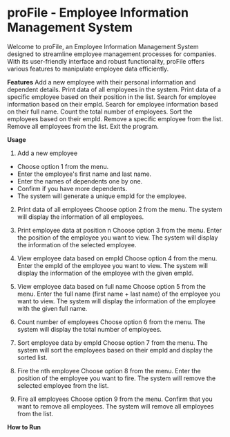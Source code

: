 # proFile - Employee Information Management System
Welcome to proFile, an Employee Information Management System designed to streamline employee management processes for companies. With its user-friendly interface and robust functionality, proFile offers various features to manipulate employee data efficiently.

**Features**
Add a new employee with their personal information and dependent details.
Print data of all employees in the system.
Print data of a specific employee based on their position in the list.
Search for employee information based on their empId.
Search for employee information based on their full name.
Count the total number of employees.
Sort the employees based on their empId.
Remove a specific employee from the list.
Remove all employees from the list.
Exit the program.

**Usage**
1. Add a new employee
- Choose option 1 from the menu.
- Enter the employee's first name and last name.
- Enter the names of dependents one by one.
- Confirm if you have more dependents.
- The system will generate a unique empId for the employee.

2. Print data of all employees
Choose option 2 from the menu.
The system will display the information of all employees.

3. Print employee data at position n
Choose option 3 from the menu.
Enter the position of the employee you want to view.
The system will display the information of the selected employee.

4. View employee data based on empId
Choose option 4 from the menu.
Enter the empId of the employee you want to view.
The system will display the information of the employee with the given empId.

5. View employee data based on full name
Choose option 5 from the menu.
Enter the full name (first name + last name) of the employee you want to view.
The system will display the information of the employee with the given full name.

6. Count number of employees
Choose option 6 from the menu.
The system will display the total number of employees.

7. Sort employee data by empId
Choose option 7 from the menu.
The system will sort the employees based on their empId and display the sorted list.

8. Fire the nth employee
Choose option 8 from the menu.
Enter the position of the employee you want to fire.
The system will remove the selected employee from the list.

9. Fire all employees
Choose option 9 from the menu.
Confirm that you want to remove all employees.
The system will remove all employees from the list.

**How to Run**

